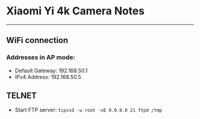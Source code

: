 # Xiaomi Yi 4k Camera Notes

---
## WiFi connection

### Addresses in AP mode:

- Default Gateway: 192.168.50.1
- IPv4 Address: 192.168.50.5

## TELNET

- Start FTP server: `tcpsvd -u root -vE 0.0.0.0 21 ftpd /tmp`
